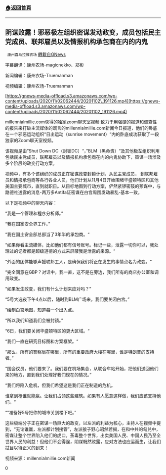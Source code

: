 ###  [:house:返回首頁](https://github.com/ourhimalayas/txt)
---

## 阴谋败露！邪恶极左组织密谋发动政变，成员包括民主党成员、联邦雇员以及情报机构承包商在内的内鬼
` 康州喜马拉雅农场` [轉載自GNews](https://gnews.org/zh-hans/516655/)

字幕翻译：康州农场-magicnekko、郑彬

新闻编辑：康州农场-Truemanman

视频编辑：康州农场-Truemanman




[https://gnews-media-offload.s3.amazonaws.com/wp-content/uploads/2020/11/02062444/20201102\_191126.mp4](https://gnews-media-offload.s3.amazonaws.com/wp-content/uploads/2020/11/02062444/20201102_191126.mp4)

millennialmillie.com获得的独家zoom聊天室视频
致力于用强硬的报道和调查性的报告来打破主流媒体的谎言的millennialmillie.com新闻今日报道，他们的卧底在一个邪恶运动组织“日出运动（sunrise movement）“内的卧底成功获取了一段独家的Zoom聊天室视频。

该视频是由”Shut Down DC（封锁DC）“，”BLM（黑命贵）“及其他极左组织利用包括民主党成员，联邦雇员以及情报机构承包商在内的内鬼协助下，策谋一场涉及多个阶层的政变行动方案。

视频中，有多个该组织的成员正在密谋政变封锁计划，从民主党成员， 到联邦雇员和情报承包商等各行各业人员，他们计划从11月4日开始围堵华盛顿特区和其他美国主要城市，直到就职日。从目标地图到行动方案，俨然紧锣密鼓的预谋中，与路德社透露的消息-两万多Antifa证密谋在白宫周围发动暴乱-基本一致。

以下是视频中的聊天内容：

“我是一个管理和程序分析师。”

“我在国家安全界工作。”

“我在国土安全部总部当了3年半的承包商。“

“如果你看主流媒体，比如他们都有信号账号。标记一些，泄露一切你可以，我处理过的记者都是超级道德的方式来屏蔽我是泄露的来源。“

“外面的团体能够声援联邦工人，是确保我们将正在发生的事情点名为政变。“

“完全同意在GBP？对话中，我一直，这不是在旁边，我们所有的商店办公室和调用政变。

“如果发生政变，我们有什么计划来应对吗？”

“5号大选夜下午4点以后，随时到BLM广场来，我们要关闭白宫。”

“绘制白宫地图，知道每一个出入点。

“所以我们知道我们会被封锁。”

“6日，我们要关闭华盛顿特区的更大区域。“

“我们一直在研究目标图和方案框架。“

“那么，所有的警察局在哪里，所有的重要政府大楼在哪里，谁是特朗普的支持者。”

“国会议员，他们要来了。我们要在机场集合，从联合车站开始，把他们送回他们来的地方，直到我们处理好我们现在的情况。”

“我们将陷入危机，但我们希望这是我们正在制造的危机。

谁拿到枪谁就能赢。让我们占领这些建筑。如果有人愿意这样做，我们应该支持他们。“

“”准备好5号把你的城市关到楼下吧。”

这些极端分子正在密谋一场巨大的政变，以左派的利益为核心，主持人在视频中提到，“无论谁赢，左派都计划接管”，左派狼子野心昭然若揭，在和中共的勾兑中，密谋让整个世界陷入他们的虎口，荼毒整个世界，出卖美国人民、中国人民乃至全世界人民的利益！但他们不会得逞，阴谋既然败露，应对方法也应运而生，让我们拭目以待正义的到来！

视频来源：millennialmillie.com新闻

0
